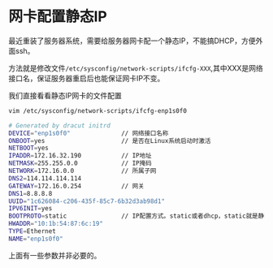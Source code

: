 # 网卡配置静态IP
最近重装了服务器系统，需要给服务器网卡配一个静态IP，不能搞DHCP，方便外面ssh。

方法就是修改文件`/etc/sysconfig/network-scripts/ifcfg-XXX`,其中XXX是网络接口名，保证服务器重启后也能保证网卡IP不变。

我们直接看看静态IP网卡的文件配置
```bash
vim /etc/sysconfig/network-scripts/ifcfg-enp1s0f0 

# Generated by dracut initrd
DEVICE="enp1s0f0"              // 网络接口名称        
ONBOOT=yes                     // 是否在Linux系统启动时激活
NETBOOT=yes                    
IPADDR=172.16.32.190           // IP地址
NETMASK=255.255.0.0            // IP掩码
NETWORK=172.16.0.0             // 所属子网
DNS2=114.114.114.114           
GATEWAY=172.16.0.254           // 网关
DNS1=8.8.8.8
UUID="1c626084-c206-435f-85c7-6b32d3ab98d1"
IPV6INIT=yes
BOOTPROTO=static               // IP配置方式。static或者dhcp，static就是静态IP了
HWADDR="10:1b:54:87:6c:19"
TYPE=Ethernet
NAME="enp1s0f0"
```

上面有一些参数并非必要的。


